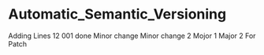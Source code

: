 # Automatic_Semantic_Versioning
Adding Lines
12
001 done
Minor change
Minor change 2
Mojor 1
Major 2 
For Patch
